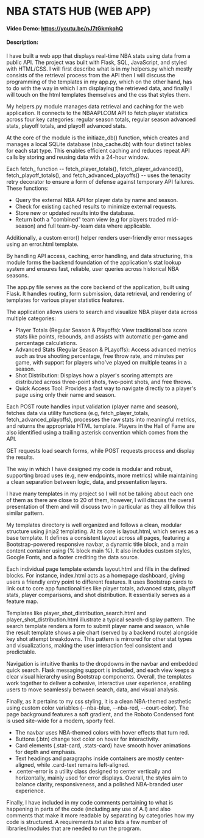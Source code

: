 # NBA STATS HUB (WEB APP)
#### Video Demo:  <https://youtu.be/nJ7tGkmkohQ>
#### Description:
I have built a web app that displays real-time NBA stats using data from a public API. The project was built with Flask, SQL, JavaScript, and styled with HTML/CSS. I will first describe what is in my helpers.py which mostly consists of the retrieval process from the API then I will discuss the programming of the templates in my app.py, which on the other hand, has to do with the way in which I am displaying the retrieved data, and finally I will touch on the html templates themselves and the css that styles them.


My helpers.py module manages data retrieval and caching for the web application. It connects to the NBAAPI.COM API to fetch player statistics across four key categories: regular season totals, regular season advanced stats, playoff totals, and playoff advanced stats.


At the core of the module is the initiaze_db() function, which creates and manages a local SQLite database (nba_cache.db) with four distinct tables for each stat type. This enables efficient caching and reduces repeat API calls by storing and reusing data with a 24-hour window.


Each fetch_ function -- fetch_player_totals(), fetch_player_advanced(), fetch_playoff_totals(), and fetch_advanced_playoffs() -- uses the tenacity retry decorator to ensure a form of defense against temporary API failures. These functions:
   - Query the external NBA API for player data by name and season.
   - Check for existing cached results to minimize external requests.
   - Store new or updated results into the database.
   - Return both a "combined" team view (e.g for players traded mid-season) and full team-by-team data where applicable.


Additionally, a custom error() helper renders user-friendly error messages using an error.html template.


By handling API access, caching, error handling, and data structuring, this module forms the backend foundation of the application's stat lookup system and ensures fast, reliable, user queries across historical NBA seasons.


The app.py file serves as the core backend of the application, built using Flask. It handles routing, form submission, data retrieval, and rendering of templates for various player statistics features.


The application allows users to search and visualize NBA player data across multiple categories:
   - Player Totals (Regular Season & Playoffs): View traditional box score stats like points, rebounds, and assists with automatic per-game and percentage calculations.
   - Advanced Stats (Regular Season & PLayoffs): Access advanced metrics such as true shooting percentage, free throw rate, and minutes per game, with support for players who've played on multiple teams in a season.
   - Shot Distribution: Displays how a player's scoring attempts are distributed across three-point shots, two-point shots, and free throws.
   - Quick Access Tool: Provides a fast way to navigate directly to a player's page using only their name and season.


Each POST route handles input validation (player name and season), fetches data via utility functions (e.g, fetch_player_totals, fetch_advanced_playoffs), processes the raw stats into meaningful metrics, and returns the appropriate HTML template. Players in the Hall of Fame are also identified using a trailing asterisk convention which comes from the API.


GET requests load search forms, while POST requests process and display the results.


The way in which I have designed my code is modular and robust, supporting broad uses (e.g, new endpoints, more metrics) while maintaining a clean separation between logic, data, and presentation layers.


I have many templates in my project so I will not be talking about each one of them as there are close to 20 of them, however, I will discuss the overall presentation of them and will discuss two in particular as they all follow this similar pattern.


My templates directory is well organized and follows a clean, modular structure using jinja2 templating. At its core is layout.html, which serves as a base template. It defines a consistent layout across all pages, featuring a Bootstrap-powered responsive navbar, a dynamic title block, and a main content container using {% block main %}. It also includes custom styles, Google Fonts, and a footer crediting the data source.


Each individual page template extends layout.html and fills in the defined blocks. For instance, index.html acts as a homepage dashboard, giving users a friendly entry point to different features. It uses Bootstrap cards to link out to core app functionalities like player totals, advanced stats, playoff stats, player comparisons, and shot distribution. It essentially serves as a feature map.


Templates like player_shot_distribution_search.html and player_shot_distribution.html illustrate a typical search-display pattern. The search template renders a form to submit player name and season, while the result template shows a pie chart (served by a backend route) alongside key shot attempt breakdowns. This pattern is mirrored for other stat types and visualizations, making the user interaction feel consistent and predictable.


Navigation is intuitive thanks to the dropdowns in the navbar and embedded quick search. Flask messaging support is included, and each view keeps a clear visual hierarchy using Bootstrap components. Overall, the templates work together to deliver a cohesive, interactive user experience, enabling users to move seamlessly between search, data, and visual analysis.


Finally, as it pertains to my css styling, it is a clean NBA-themed aesthetic using custom color variables (--nba-blue, --nba-red, --court-color). The page background features a soft gradient, and the Roboto Condensed font is used site-wide for a modern, sporty feel.
   - The navbar uses NBA-themed colors with hover effects that turn red.
   - Buttons (.btn) change text color on hover for interactivity.
   - Card elements (.stat-card, .stats-card) have smooth hover animations for depth and emphasis.
   - Text headings and paragraphs inside containers are mostly center-aligned, while .card-text remains left-aligned.
   - .center-error is a utility class designed to center vertically and horizontally, mainly used for error displays.
Overall, the styles aim to balance clarity, responsiveness, and a polished NBA-branded user experience.


Finally, I have included in my code comments pertaining to what is happening in parts of the code (including any use of A.I) and also comments that make it more readable by separating by categories how my code is structured. A requirements.txt also lists a few number of libraries/modules that are needed to run the program.



